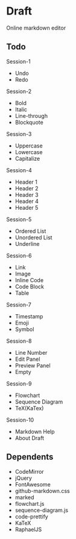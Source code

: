 # Draft

Online markdown editor

## Todo

Session-1
- Undo
- Redo

Session-2
- Bold
- Italic
- Line-through
- Blockquote

Session-3
- Uppercase
- Lowercase
- Capitalize

Session-4
- Header 1
- Header 2
- Header 3
- Header 4
- Header 5

Session-5
- Ordered List
- Unordered List
- Underline

Session-6
- Link
- Image
- Inline Code
- Code Block
- Table

Session-7
- Timestamp
- Emoji
- Symbol

Session-8
- Line Number
- Edit Panel
- Preview Panel
- Empty

Session-9
- Flowchart
- Sequence Diagram
- TeX(KaTex)

Session-10
- Markdown Help
- About Draft


## Dependents 

- CodeMirror
- jQuery
- FontAwesome
- github-markdown.css
- marked
- flowchart.js
- sequence-diagram.js
- code-prettify
- KaTeX
- RaphaelJS